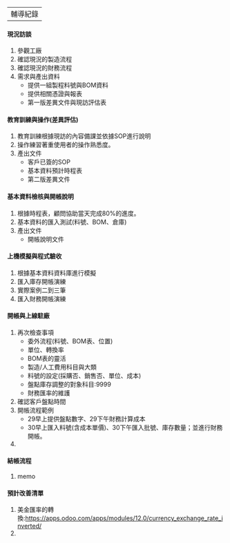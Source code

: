 <table>
    <tr>
        <td>輔導紀錄</td>
    </tr>
</table>

#### 現況訪談
1. 參觀工廠
2. 確認現況的製造流程
3. 確認現況的財務流程
4. 需求與產出資料
   +  提供一組製程料號與BOM資料
   +  提供相關憑證與報表
   +  第一版差異文件與現訪評估表

#### 教育訓練與操作(差異評估)
1. 教育訓練根據現訪的內容備課並依據SOP進行說明
2. 操作練習著重使用者的操作熟悉度。
3. 產出文件
   +  客戶已簽的SOP
   +  基本資料預計時程表
   +  第二版差異文件

#### 基本資料檢核與開帳說明
1. 根據時程表，顧問協助當天完成80%的進度。
2. 基本資料的匯入測試(料號、BOM、倉庫)
3. 產出文件
   +  開帳說明文件

#### 上機模擬與程式驗收
1. 根據基本資料資料庫進行模擬
2. 匯入庫存開帳演練
3. 實際案例二到三筆
4. 匯入財務開帳演練

#### 開帳與上線駐廠
1. 再次檢查事項
   +  委外流程(料號、BOM表、位置)
   +  單位、轉換率
   +  BOM表的靈活
   +  製造/人工費用科目與大類
   +  料號的設定(採購否、銷售否、單位、成本)
   +  盤點庫存調整的對象科目:9999
   +  財務匯率的維護
4. 確認客戶盤點時間
5. 開帳流程範例
   +  29早上提供盤點數字、29下午財務計算成本
   +  30早上匯入料號(含成本單價)、30下午匯入批號、庫存數量；並進行財務開帳。
6. 

#### 結帳流程
1. memo


#### 預計改善清單
1. 美金匯率的轉換:https://apps.odoo.com/apps/modules/12.0/currency_exchange_rate_inverted/
2. 
